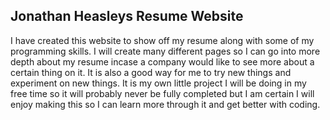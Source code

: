 ## Jonathan Heasleys Resume Website
I have created this website to show off my resume along with some of my programming skills. I will create many different pages so I can go into more depth about my resume incase a company would like to see more about a certain thing on it. It is also a good way for me to try new things and experiment on new things. It is my own little project I will be doing in my free time so it will probably never be fully completed but I am certain I will enjoy making this so I can learn more through it and get better with coding.
